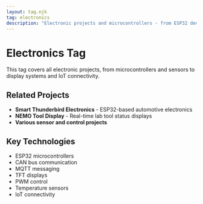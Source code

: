```yaml
---
layout: tag.njk
tag: electronics
description: "Electronic projects and microcontrollers - from ESP32 development to sensor integration and display systems"
---
```


# Electronics Tag

This tag covers all electronic projects, from microcontrollers and sensors to display systems and IoT connectivity.

## Related Projects

- **Smart Thunderbird Electronics** - ESP32-based automotive electronics
- **NEMO Tool Display** - Real-time lab tool status displays
- **Various sensor and control projects**

## Key Technologies

- ESP32 microcontrollers
- CAN bus communication
- MQTT messaging
- TFT displays
- PWM control
- Temperature sensors
- IoT connectivity
